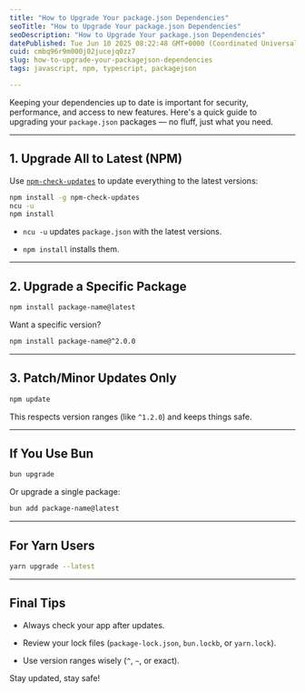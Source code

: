 ```yaml
---
title: "How to Upgrade Your package.json Dependencies"
seoTitle: "How to Upgrade Your package.json Dependencies"
seoDescription: "How to Upgrade Your package.json Dependencies"
datePublished: Tue Jun 10 2025 08:22:48 GMT+0000 (Coordinated Universal Time)
cuid: cmbq96r9m000j02jucejq0zz7
slug: how-to-upgrade-your-packagejson-dependencies
tags: javascript, npm, typescript, packagejson

---
```


Keeping your dependencies up to date is important for security, performance, and access to new features. Here's a quick guide to upgrading your `package.json` packages — no fluff, just what you need.

---

## 1\. Upgrade All to Latest (NPM)

Use [`npm-check-updates`](https://www.npmjs.com/package/npm-check-updates) to update everything to the latest versions:

```bash
npm install -g npm-check-updates
ncu -u
npm install
```

* `ncu -u` updates `package.json` with the latest versions.
    
* `npm install` installs them.
    

---

## 2\. Upgrade a Specific Package

```bash
npm install package-name@latest
```

Want a specific version?

```bash
npm install package-name@^2.0.0
```

---

## 3\. Patch/Minor Updates Only

```bash
npm update
```

This respects version ranges (like `^1.2.0`) and keeps things safe.

---

## If You Use Bun

```bash
bun upgrade
```

Or upgrade a single package:

```bash
bun add package-name@latest
```

---

## For Yarn Users

```bash
yarn upgrade --latest
```

---

## Final Tips

* Always check your app after updates.
    
* Review your lock files (`package-lock.json`, `bun.lockb`, or `yarn.lock`).
    
* Use version ranges wisely (`^`, `~`, or exact).
    

Stay updated, stay safe!